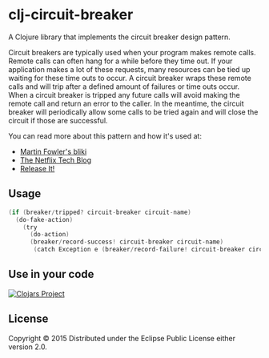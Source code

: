 # clj-circuit-breaker

A Clojure library that implements the circuit breaker design pattern.

Circuit breakers are typically used when your program makes remote calls.
Remote calls can often hang for a while before they time out. If your
application makes a lot of these requests, many resources can be tied
up waiting for these time outs to occur. A circuit breaker wraps these
remote calls and will trip after a defined amount of failures or time outs
occur. When a circuit breaker is tripped any future calls will avoid making
the remote call and return an error to the caller. In the meantime, the
circuit breaker will periodically allow some calls to be tried again and
will close the circuit if those are successful.

You can read more about this pattern and how it's used at:
- [Martin Fowler's bliki](http://martinfowler.com/bliki/CircuitBreaker.html)
- [The Netflix Tech Blog](http://techblog.netflix.com/2012/02/fault-tolerance-in-high-volume.html)
- [Release It!](http://pragprog.com/book/mnee/release-it)


## Usage
```go
(if (breaker/tripped? circuit-breaker circuit-name)
  (do-fake-action)
    (try
      (do-action)
      (breaker/record-success! circuit-breaker circuit-name)
       (catch Exception e (breaker/record-failure! circuit-breaker circuit-name))))
```

## Use in your code
[![Clojars Project](http://clojars.org/clj-circuit-breaker/latest-version.svg)](http://clojars.org/clj-circuit-breaker)

## License

Copyright © 2015 
Distributed under the Eclipse Public License either version 2.0.

